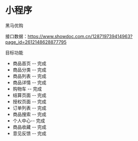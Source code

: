 # 小程序

黑马优购

接口数据：https://www.showdoc.com.cn/128719739414963?page_id=2612148628877795



目标功能

-  商品首页 -- 完成
-  商品分类 -- 完成
-  商品列表 -- 完成
-  商品详情 -- 完成
-  购物车 -- 完成
-  结算页面 -- 完成
-  授权页面 -- 完成
-  订单列表 -- 完成
-  商品搜索 -- 完成
-  个人中心-- 完成
-  商品收藏 -- 完成
-  意见反馈 -- 完成